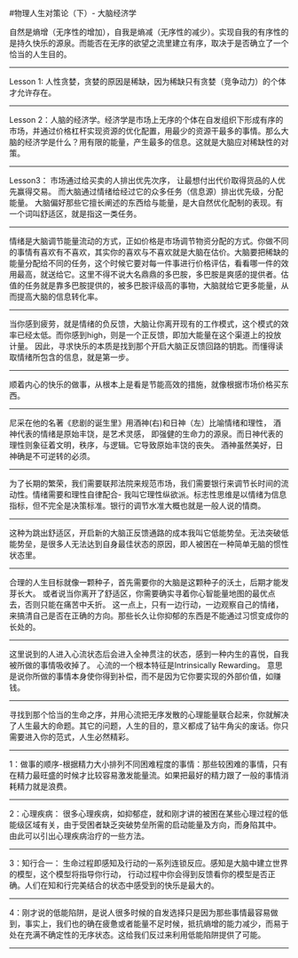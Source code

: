 #物理人生对策论（下）-  大脑经济学

自然是熵增（无序性的增加），自我是熵减（无序性的减少）。实现自我的有序性的是持久快乐的源泉。而能否在无序的欲望之流里建立有序，取决于是否确立了一个恰当的人生目的。

---

Lesson 1: 人性贪婪，贪婪的原因是稀缺，因为稀缺只有贪婪（竞争动力）的个体才允许存在。

---

Lesson 2：人脑的经济学。经济学是市场上无序的个体在自发组织下形成有序的市场，并通过价格杠杆实现资源的优化配置，用最少的资源干最多的事情。那么大脑的经济学是什么？用有限的能量，产生最多的信息。这就是大脑应对稀缺性的对策。

---

Lesson3： 市场通过给买卖的人排出优先次序， 让最想付出代价取得货品的人优先赢得交易。 而大脑通过情绪给经过它的众多任务（信息源）排出优先级，分配能量。 大脑偏好那些它擅长阐述的东西给与能量，是大自然优化配制的表现。有一个词叫舒适区，就是指这一类任务。

---

情绪是大脑调节能量流动的方式，正如价格是市场调节物资分配的方式。你做不同的事情有喜欢有不喜欢，其实你的喜欢与不喜欢就是大脑在估价。大脑要把稀缺的能量分配给不同的任务，这个时候它要对每一件事进行价格评估，看看哪一件的效用最高，就送给它。这里不得不说大名鼎鼎的多巴胺，多巴胺是爽感的提供者。估值的任务就是靠多巴胺提供的，被多巴胺评级高的事物，大脑就给它更多能量，从而提高大脑的信息转化率。

---

当你感到疲劳，就是情绪的负反馈，大脑让你离开现有的工作模式，这个模式的效率已经太低。而你感到high，则是一个正反馈，即加大能量在这个渠道上的投放计量。 因此，寻求快乐的本质是找到那个开启大脑正反馈回路的钥匙。而懂得读取情绪所包含的信息，就是第一步。

---

顺着内心的快乐的做事，从根本上是看是节能高效的措施，就像根据市场价格买东西。

---

尼采在他的名著《悲剧的诞生里》用酒神(右)和日神（左）比喻情绪和理性， 酒神代表的情绪是原始丰饶，是艺术灵感， 即强健的生命力的源泉。而日神代表的理性则象征着文明，秩序，与逻辑。它导致原始丰饶的丧失。 酒神虽然美好，日神确是不可逆转的必须。

---

为了长期的繁荣，我们需要联邦法院来规范市场，我们需要银行来调节长时间的流动性。情绪需要和理性自律配合- 我叫它理性纵欲派。标志性思维是以情绪为信息指标，但不完全是决策标准。银行的调节水准大概也就是一般人说的情商。

---

这种为跳出舒适区，开启新的大脑正反馈通路的成本我叫它低能势垒。无法突破低能势垒，是很多人无法达到自身最佳状态的原因，即人被困在一种简单无脑的惯性状态里。

---

合理的人生目标就像一颗种子，首先需要你的大脑是这颗种子的沃土，后期才能发芽长大。 或者说当你离开了舒适区，你需要确实寻着你心智能量地图的最优点去，否则只能在痛苦中夭折。 这一点上，只有一边行动，一边观察自己的情绪，来搞清自己是否在正确的方向。那些长久让你抑郁的东西是不能通过习惯变成你的长处的。

---

这里说到的人进入心流状态后会进入全神贯注的状态，感到一种内生的喜悦，自我被所做的事情吸收掉了。 心流的一个根本特征是Intrinsically Rewarding。 意思是说你所做的事情本身使你得到补偿，而不是因为它你要实现的外部价值，如赚钱。

---

寻找到那个恰当的生命之序，并用心流把无序发散的心理能量联合起来，你就解决了人生最大的命题。其它的问题，人生的目的，意义都成了钻牛角尖的废话。你只需要进入你的范式，人生必然精彩。

---

1：做事的顺序-根据精力大小排列不同困难程度的事情：那些较困难的事情，只有在精力最旺盛的时候才比较容易激发能量流。如果把最好的精力跟了一般的事情消耗精力就是浪费。

---

2：心理疾病： 很多心理疾病，如抑郁症，就和刚才讲的被困在某些心理过程的低能级区域有关，由于受困者缺乏突破势垒所需的启动能量及方向，而身陷其中。 由此可以引出心理疾病治疗的一些方法。

---

3：知行合一： 生命过程即感知及行动的一系列连锁反应。感知是大脑中建立世界的模型，这个模型将指导你行动， 行动过程中你会得到反馈看你的模型是否正确。人们在知和行完美结合的状态中感受到的快乐是最大的。

---

4：刚才说的低能陷阱，是说人很多时候的自发选择只是因为那些事情最容易做到，事实上，我们也的确在疲惫或者能量不足时候，抵抗熵增的能力减少，而易于处在充满不确定性的无序状态。这给我们反过来利用低能陷阱提供了可能。

---

